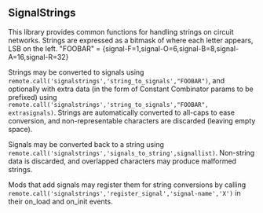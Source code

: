 ## SignalStrings

This library provides common functions for handling strings on circuit networks. Strings are expressed as a bitmask of where each letter appears, LSB on the left.
"FOOBAR" = {signal-F=1,signal-O=6,signal-B=8,signal-A=16,signal-R=32}

Strings may be converted to signals using `remote.call('signalstrings','string_to_signals',"FOOBAR")`, and optionally with extra data (in the form of Constant Combinator params to be prefixed) using `remote.call('signalstrings','string_to_signals',"FOOBAR", extrasignals)`. Strings are automatically converted to all-caps to ease conversion, and non-representable characters are discarded (leaving empty space).

Signals may be converted back to a string using `remote.call('signalstrings','signals_to_string',signallist)`. Non-string data is discarded, and overlapped characters may produce malformed strings.

Mods that add signals may register them for string conversions by calling `remote.call('signalstrings','register_signal','signal-name','X')` in their on_load and on_init events.
